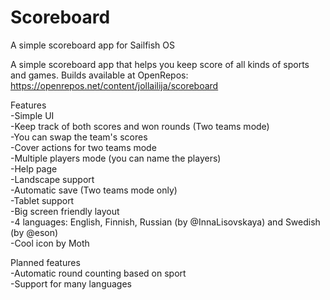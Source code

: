 # Scoreboard
A simple scoreboard app for Sailfish OS

A simple scoreboard app that helps you keep score of all kinds of sports and games.
Builds available at OpenRepos: https://openrepos.net/content/jollailija/scoreboard

Features  
-Simple UI  
-Keep track of both scores and won rounds (Two teams mode)  
-You can swap the team's scores  
-Cover actions for two teams mode  
-Multiple players mode (you can name the players)  
-Help page  
-Landscape support  
-Automatic save (Two teams mode only)  
-Tablet support  
-Big screen friendly layout  
-4 languages: English, Finnish, Russian (by @InnaLisovskaya) and Swedish (by @eson)    
-Cool icon by Moth  

Planned features  
-Automatic round counting based on sport  
-Support for many languages  
